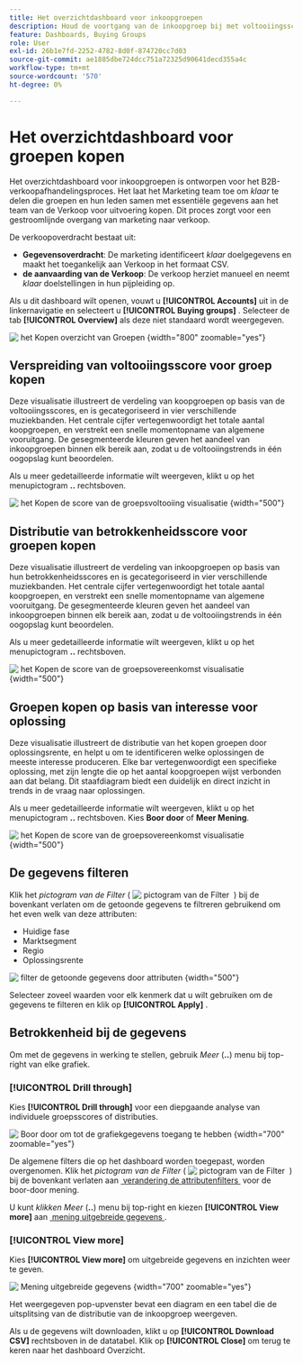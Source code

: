 ```yaml
---
title: Het overzichtdashboard voor inkoopgroepen
description: Houd de voortgang van de inkoopgroep bij met voltooiingsscores, betrokkenheidsmetriek en analyse van de oplossingsrente om de verkoopoverdracht in Journey Optimizer B2B edition mogelijk te maken.
feature: Dashboards, Buying Groups
role: User
exl-id: 26b1e7fd-2252-4782-8d0f-874720cc7d03
source-git-commit: ae1885dbe724dcc751a72325d90641decd355a4c
workflow-type: tm+mt
source-wordcount: '570'
ht-degree: 0%

---
```


# Het overzichtdashboard voor groepen kopen

Het overzichtdashboard voor inkoopgroepen is ontworpen voor het B2B-verkoopafhandelingsproces. Het laat het Marketing team toe om _klaar_ te delen die groepen en hun leden samen met essentiële gegevens aan het team van de Verkoop voor uitvoering kopen. Dit proces zorgt voor een gestroomlijnde overgang van marketing naar verkoop.

De verkoopoverdracht bestaat uit:

* **Gegevensoverdracht**: De marketing identificeert _klaar_ doelgegevens en maakt het toegankelijk aan Verkoop in het formaat CSV. 
* **de aanvaarding van de Verkoop**: De verkoop herziet manueel en neemt _klaar_ doelstellingen in hun pijpleiding op.

Als u dit dashboard wilt openen, vouwt u **[!UICONTROL Accounts]** uit in de linkernavigatie en selecteert u **[!UICONTROL Buying groups]** . Selecteer de tab **[!UICONTROL Overview]** als deze niet standaard wordt weergegeven.

![&#x200B; het Kopen overzicht van Groepen &#x200B;](./assets/buying-groups-overview.png){width="800" zoomable="yes"}
<!--
## Buying Group Status

Gain insights into your buying groups' progression with the Buying Group Status view. This visualization showcases the distribution of your buying groups categorized by their most recent status update within a specified time frame.

![Buying Groups overview](./assets/buying-groups-overview.png){width="800" zoomable="yes"}

**[!UICONTROL Status]** (y-axis): Track the journey of buying groups through various stages.
**[!UICONTROL Number of Buying Groups]** (x-axis): Quantify the number of buying groups at each status, providing a clear metric of your funnel's health and activity.

To generate a shareable PDF of your current view, click **[!UICONTROL Export]** at the top-right corner of the page. -->

## Verspreiding van voltooiingsscore voor groep kopen

Deze visualisatie illustreert de verdeling van koopgroepen op basis van de voltooiingsscores, en is gecategoriseerd in vier verschillende muziekbanden. Het centrale cijfer vertegenwoordigt het totale aantal koopgroepen, en verstrekt een snelle momentopname van algemene vooruitgang. De gesegmenteerde kleuren geven het aandeel van inkoopgroepen binnen elk bereik aan, zodat u de voltooiingstrends in één oogopslag kunt beoordelen.

Als u meer gedetailleerde informatie wilt weergeven, klikt u op het menupictogram **..** rechtsboven.

![&#x200B; het Kopen de score van de groepsvoltooiing visualisatie &#x200B;](./assets/buying-group-completion-score-chart.png){width="500"}

## Distributie van betrokkenheidsscore voor groepen kopen

Deze visualisatie illustreert de verdeling van inkoopgroepen op basis van hun betrokkenheidsscores en is gecategoriseerd in vier verschillende muziekbanden. Het centrale cijfer vertegenwoordigt het totale aantal koopgroepen, en verstrekt een snelle momentopname van algemene vooruitgang. De gesegmenteerde kleuren geven het aandeel van inkoopgroepen binnen elk bereik aan, zodat u de voltooiingstrends in één oogopslag kunt beoordelen.

Als u meer gedetailleerde informatie wilt weergeven, klikt u op het menupictogram **..** rechtsboven.

![&#x200B; het Kopen de score van de groepsovereenkomst visualisatie &#x200B;](./assets/buying-group-completion-score-chart.png){width="500"}

## Groepen kopen op basis van interesse voor oplossing

Deze visualisatie illustreert de distributie van het kopen groepen door oplossingsrente, en helpt u om te identificeren welke oplossingen de meeste interesse produceren. Elke bar vertegenwoordigt een specifieke oplossing, met zijn lengte die op het aantal koopgroepen wijst verbonden aan dat belang. Dit staafdiagram biedt een duidelijk en direct inzicht in trends in de vraag naar oplossingen.

Als u meer gedetailleerde informatie wilt weergeven, klikt u op het menupictogram **..** rechtsboven. Kies **Boor door** of **Meer Mening**.

![&#x200B; het Kopen de score van de groepsovereenkomst visualisatie &#x200B;](./assets/buying-group-by-solution-interest-chart.png){width="500"}

## De gegevens filteren

Klik het _pictogram van de Filter_ ( ![&#x200B; pictogram van de Filter &#x200B;](../assets/do-not-localize/icon-filter.svg) ) bij de bovenkant verlaten om de getoonde gegevens te filtreren gebruikend om het even welk van deze attributen:

* Huidige fase
* Marktsegment
* Regio
* Oplossingsrente

![&#x200B; filter de getoonde gegevens door attributen &#x200B;](./assets/buying-group-overview-filters.png){width="500"}

Selecteer zoveel waarden voor elk kenmerk dat u wilt gebruiken om de gegevens te filteren en klik op **[!UICONTROL Apply]** .

## Betrokkenheid bij de gegevens

Om met de gegevens in werking te stellen, gebruik _Meer_ (**..**) menu bij top-right van elke grafiek.

### [!UICONTROL Drill through]

Kies **[!UICONTROL Drill through]** voor een diepgaande analyse van individuele groepsscores of distributies.

![&#x200B; Boor door om tot de grafiekgegevens toegang te hebben &#x200B;](./assets/buying-group-completion-score-drill-through-view.png){width="700" zoomable="yes"}

De algemene filters die op het dashboard worden toegepast, worden overgenomen. Klik het _pictogram van de Filter_ ( ![&#x200B; pictogram van de Filter &#x200B;](../assets/do-not-localize/icon-filter.svg) ) bij de bovenkant verlaten aan [&#x200B; verandering de attributenfilters &#x200B;](#filter-the-data) voor de boor-door mening.

U kunt _klikken Meer_ (**..**) menu bij top-right en kiezen **[!UICONTROL View more]** aan [&#x200B; mening uitgebreide gegevens &#x200B;](#view-more).

### [!UICONTROL View more]

Kies **[!UICONTROL View more]** om uitgebreide gegevens en inzichten weer te geven.

![&#x200B; Mening uitgebreide gegevens &#x200B;](./assets/buying-group-engagement-score-view-more.png){width="700" zoomable="yes"}

Het weergegeven pop-upvenster bevat een diagram en een tabel die de uitsplitsing van de distributie van de inkoopgroep weergeven.

Als u de gegevens wilt downloaden, klikt u op **[!UICONTROL Download CSV]** rechtsboven in de datatabel. Klik op **[!UICONTROL Close]** om terug te keren naar het dashboard Overzicht.
